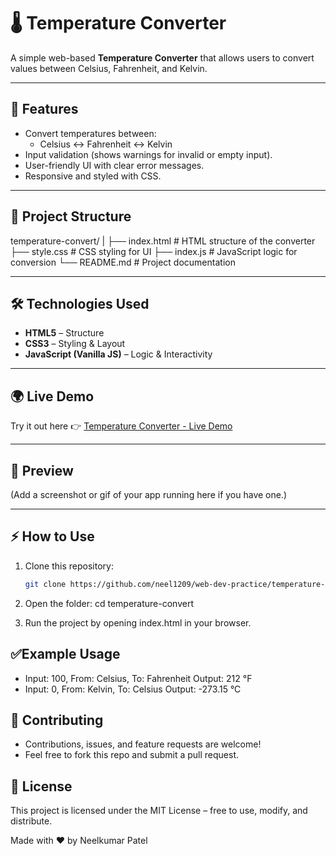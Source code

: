 # 🌡️ Temperature Converter

A simple web-based **Temperature Converter** that allows users to convert values between Celsius, Fahrenheit, and Kelvin.  

---

## 🚀 Features
- Convert temperatures between:
  - Celsius ↔ Fahrenheit ↔ Kelvin
- Input validation (shows warnings for invalid or empty input).
- User-friendly UI with clear error messages.
- Responsive and styled with CSS.

---

## 📂 Project Structure
temperature-convert/
|
├── index.html      # HTML structure of the converter
├── style.css       # CSS styling for UI
├── index.js        # JavaScript logic for conversion
└── README.md       # Project documentation

---

## 🛠️ Technologies Used
- **HTML5** – Structure
- **CSS3** – Styling & Layout
- **JavaScript (Vanilla JS)** – Logic & Interactivity

---

## 🌍 Live Demo
Try it out here 👉 [Temperature Converter - Live Demo](https://neel1209.github.io/web-dev-practice/temperature-convert/)  

---

## 📸 Preview
(Add a screenshot or gif of your app running here if you have one.)  

---

## ⚡ How to Use
1. Clone this repository:
   ```bash
   git clone https://github.com/neel1209/web-dev-practice/temperature-convert.git

2.	Open the folder:
    cd temperature-convert

3.	Run the project by opening index.html in your browser.

## ✅Example Usage
- Input: 100, From: Celsius, To: Fahrenheit
Output: 212 °F
- Input: 0, From: Kelvin, To: Celsius
Output: -273.15 °C

## 🤝 Contributing
- Contributions, issues, and feature requests are welcome!
- Feel free to fork this repo and submit a pull request.

## 📜 License

This project is licensed under the MIT License – free to use, modify, and distribute.

Made with ❤️ by Neelkumar Patel